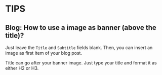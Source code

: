 # TIPS

## Blog: How to use a image as banner (above the title)?

Just leave the `Title` and `Subtitle` fields blank. Then, you can insert an image as first item of your blog post.

Title can go after your banner image. Just type your title and format it as either H2 or H3.
